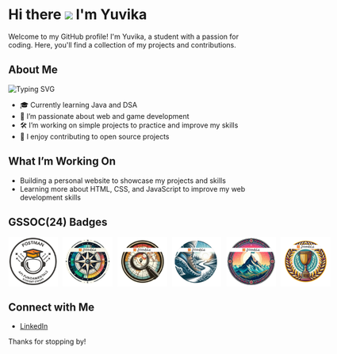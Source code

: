 <h1 align="left">Hi there <img src="https://raw.githubusercontent.com/aemmadi/aemmadi/master/wave.gif" width="35px"> I'm Yuvika</h1>

Welcome to my GitHub profile! I'm Yuvika, a student with a passion for coding. Here, you'll find a collection of my projects and contributions.

## About Me

<p align="left">
  <img src="https://readme-typing-svg.demolab.com?font=Fira+Code&color=0e75b6&size=24&center=true&vCenter=true&width=435&lines=Passionate+about+coding;Always+learning+new+things;Open+Source+Contributor" alt="Typing SVG" />
</p>

- 🎓 Currently learning Java and DSA 
- 🌟 I’m passionate about web and game development
- 🛠️ I’m working on simple projects to practice and improve my skills
- 🎨 I enjoy contributing to open source projects

## What I’m Working On

- Building a personal website to showcase my projects and skills
- Learning more about HTML, CSS, and JavaScript to improve my web development skills

## GSSOC(24) Badges
<div style='display:flex; align-items:center; gap: 10px;' align='center'>
<img src="https://raw.githubusercontent.com/girlscript/gssoc-website-new/main/public/badges/postman.png" width="100px" height="100px" />
  <img src="https://github.com/girlscript/gssoc-website-new/blob/main/public/badges/1.png" width="100px" height="100px" />
  <img src="https://github.com/girlscript/gssoc-website-new/blob/main/public/badges/2.png" width="100px" height="100px" />
  <img src="https://github.com/girlscript/gssoc-website-new/blob/main/public/badges/3.png" width="100px" height="100px" />
  <img src="https://github.com/girlscript/gssoc-website-new/blob/main/public/badges/4.png" width="100px" height="100px" />
  <img src="https://github.com/girlscript/gssoc-website-new/blob/main/public/badges/5.png" width="100px" height="100px" />
</div>

## Connect with Me

- [LinkedIn](https://www.linkedin.com/in/yuvikasai/)

Thanks for stopping by!
